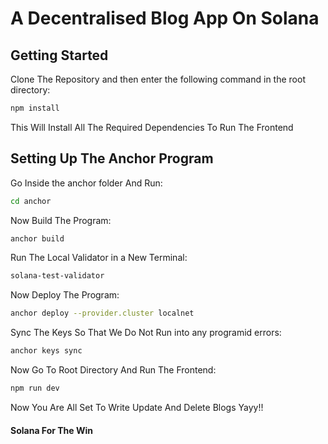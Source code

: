# A Decentralised Blog App On Solana

## Getting Started

Clone The Repository and then enter the following command in the root directory:

```bash
npm install 
```

This Will Install All The Required Dependencies To Run The Frontend 

## Setting Up The Anchor Program

Go Inside the anchor folder And Run: 

```bash
cd anchor

```

Now Build The Program:

```bash
anchor build

```

Run The Local Validator in a New Terminal:

```bash
solana-test-validator

```

Now Deploy The Program:

```bash
anchor deploy --provider.cluster localnet

```

Sync The Keys So That We Do Not Run into any programid errors:

```bash
anchor keys sync

```

Now Go To Root Directory And Run The Frontend:

```bash
npm run dev

```


Now You Are All Set To Write Update And Delete Blogs Yayy!!

#### Solana For The Win
